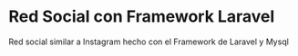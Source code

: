 # Red Social con Framework Laravel 

Red social similar a Instagram hecho con el Framework de Laravel y Mysql
